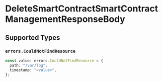 # DeleteSmartContractSmartContractManagementResponseBody


## Supported Types

### `errors.CouldNotFindResource`

```typescript
const value: errors.CouldNotFindResource = {
  path: "/var/log",
  timestamp: "<value>",
};
```

